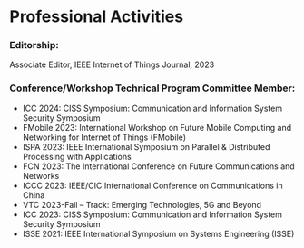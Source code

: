 Professional Activities
=====

### Editorship:
Associate Editor, IEEE Internet of Things Journal, 2023

### Conference/Workshop Technical Program Committee Member:
- ICC 2024: CISS Symposium: Communication and Information System Security Symposium
- FMobile 2023: International Workshop on Future Mobile Computing and Networking for Internet of Things (FMobile)
- ISPA 2023: IEEE International Symposium on Parallel & Distributed Processing with Applications
- FCN 2023: The International Conference on Future Communications and Networks
- ICCC 2023: IEEE/CIC International Conference on Communications in China
- VTC 2023-Fall – Track: Emerging Technologies, 5G and Beyond
- ICC 2023: CISS Symposium: Communication and Information System Security Symposium
- ISSE 2021: IEEE International Symposium on Systems Engineering (ISSE)
